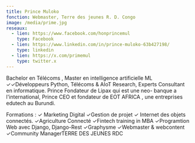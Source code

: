 ```yaml
---
title: Prince Muloko
fonction: Webmaster, Terre des jeunes R. D. Congo
image: /media/prime.jpg
reseaux:
  - lien: https://www.facebook.com/honprincemul
    type: Facebook
  - lien: https://www.linkedin.com/in/prince-muloko-63b427198/
    type: linkedin
  - lien: https://x.com/primemul
    type: twitter.x
---
```



 Bachelor en Télécoms , Master en intelligence artificielle ML
 ✓✓Développeurs Python, Télécoms & AIoT  Research, Experts Consultant en informatique.
Prince Fondateur de Lipax  qui est une neo- banque a l'international,
Prince CEO et fondateur de EOT AFRICA , une entreprises edutech au Burundi.

Formations :
✓ Marketing Digital
✓Gestion de projet
✓ Internet des objets connectés.
✓Agriculture Connecté
✓Fintech training in MBA
✓Programtion Web avec Django, Django-Rest
✓Graphysme
✓Webmaster & webcontent
✓Community ManagerTERRE DES JEUNES RDC
